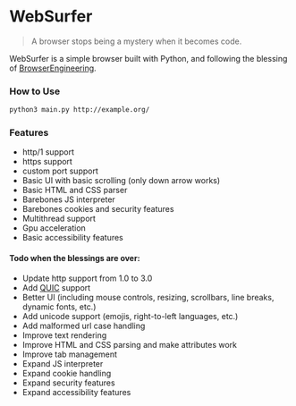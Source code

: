 # WebSurfer
> A browser stops being a mystery when it becomes code.

WebSurfer is a simple browser built with Python, and following the blessing of [BrowserEngineering](https://browser.engineering).

### How to Use

```sh
python3 main.py http://example.org/
```

### Features
- http/1 support
- https support
- custom port support
- Basic UI with basic scrolling (only down arrow works)
- Basic HTML and CSS parser
- Barebones JS interpreter
- Barebones cookies and security features
- Multithread support
- Gpu acceleration
- Basic accessibility features

#### Todo when the blessings are over:
- Update http support from 1.0 to 3.0
- Add [QUIC](https://en.wikipedia.org/wiki/QUIC) support
- Better UI (including mouse controls, resizing, scrollbars, line breaks, dynamic fonts, etc.)
- Add unicode support (emojis, right-to-left languages, etc.)
- Add malformed url case handling
- Improve text rendering
- Improve HTML and CSS parsing and make attributes work
- Improve tab management
- Expand JS interpreter
- Expand cookie handling
- Expand security features
- Expand accessibility features

